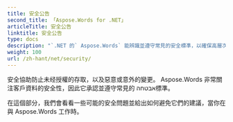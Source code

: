 ```yaml
---
title: 安全公告
second_title: 「Aspose.Words for .NET」
articleTitle: 安全公告
linktitle: 安全公告
type: docs
description: "`.NET 的` Aspose.Words` 能辨識並遵守常見的安全標凖，以確保高層次的資料安全。 「觀察可能的安全問題和使用C#避免它們的建議。」"
weight: 100
url: /zh-hant/net/security/
---
```


安全協助防止未经授權的存取，以及惡意或意外的變更。 Aspose.Words 非常關注客戶資料的安全性，因此它承認並遵守常見的 אבטחה標準。

在這個部分，我們會看看一些可能的安全問題並給出如何避免它們的建議，當你在與 Aspose.Words 工作時。